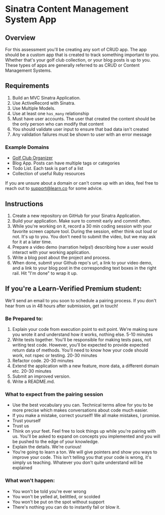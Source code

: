 # Sinatra Content Management System App

## Overview

For this assessment you'll be creating any sort of CRUD app. The app should be a custom app that is created to track something important to you. Whether that's your golf club collection, or your blog posts is up to you. These types of apps are generally referred to as CRUD or Content Management Systems.

## Requirements

1. Build an MVC Sinatra Application.
2. Use ActiveRecord with Sinatra.
3. Use Multiple Models.
4. Use at least one `has_many` relationship
5. Must have user accounts. The user that created the content should be the only person who can modify that content
6. You should validate user input to ensure that bad data isn't created
7. Any validation failures must be shown to user with an error message

### Example Domains

 - [Golf Club Organizer](https://github.com/learn-co-curriculum/example-sinatra-assessment)
 - Blog App. Posts can have multiple tags or categories
 - Todo List. Each task is part of a list
 - Collection of useful Ruby resources

If you are unsure about a domain or can't come up with an idea, feel free to reach out to support@learn.co for some advice.

## Instructions

1. Create a new repository on GitHub for your Sinatra Application.
2. Build your application. Make sure to commit early and commit often.
3. While you're working on it, record a 30 min coding session with your favorite screen capture tool. During the session, either think out loud or not. It's up to you. You don't need to submit the video, but we may ask for it at a later time.
4. Prepare a video demo (narration helps!) describing how a user would interact with your working application.
5. Write a blog post about the project and process.
6. When done, submit your Github repo's url, a link to your video demo, and a link to your blog post in the corresponding text boxes in the right rail. Hit "I'm done" to wrap it up.

## If you're a Learn-Verified Premium student:

We'll send an email to you soon to schedule a pairing process. If you don't hear from us in 48 hours after submission, get in touch!

### Be Prepared to:

1. Explain your code from execution point to exit point. We're making sure you wrote it and understand how it works, nothing else. 5-10 minutes
2. Write tests together. You'll be responsible for making tests pass, not writing test code. However, you'll be expected to provide expected return data of methods. You'll need to know how your code should work, not rspec or testing. 20-30 minutes
3. Refactor code. 20-30 minutes
4. Extend the application with a new feature, more data, a different domain etc. 20-30 minutes
5. Submit an improved version.
6. Write a README.md.

### What to expect from the pairing session

- Use the best vocabulary you can. Technical terms allow for you to be more precise which makes conversations about code much easier.
- If you make a mistake, correct yourself! We all make mistakes, I promise.
- Trust yourself
- Trust us
- Think on your feet. Feel free to look things up while you're pairing with us. You'll be asked to expand on concepts you implemented and you will be pushed to the edge of your knowledge.
- Explain the details. We're curious!
- You're going to learn a ton. We will give pointers and show you ways to improve your code. This isn't telling you that your code is wrong, it's simply us teaching. Whatever you don't quite understand will be explained

### What won't happen:

- You won't be told you're ever wrong
- You won't be yelled at, belittled, or scolded
- You won't be put on the spot without support
- There's nothing you can do to instantly fail or blow it.
